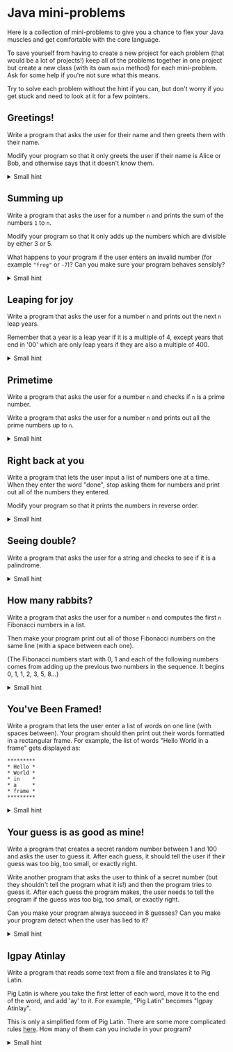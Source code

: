 # Java mini-problems

Here is a collection of mini-problems to give you a chance to flex your Java muscles and get comfortable with the core language.

To save yourself from having to create a new project for each problem (that would be a lot of projects!) keep all of the problems together in one project but create a new class (with its own `main` method) for each mini-problem. Ask for some help if you're not sure what this means.

Try to solve each problem without the hint if you can, but don't worry if you get stuck and need to look at it for a few pointers.

## Greetings!

Write a program that asks the user for their name and then greets them with their name.

Modify your program so that it only greets the user if their name is Alice or Bob, and otherwise says that it doesn't know them.

<details>
    <summary>Small hint</summary>

    Take a look at a cheatsheet if you can't remember how to do input or output.

    You'll need to use conditional statements for the second part.
</details>

## Summing up

Write a program that asks the user for a number `n` and prints the sum of the numbers `1` to `n`.

Modify your program so that it only adds up the numbers which are divisible by either 3 or 5.

What happens to your program if the user enters an invalid number (for example `"frog"` or `-7`)? Can you make sure your program behaves sensibly?

<details>
    <summary>Small hint</summary>

    You can use a for-loop for the first part.

    To check if a number is divisible by 3 (or 5) the modulo operator will come in handy.

    For the last part, you can combine some conditional statements with the `hasNextInt` method on `Scanner`.
</details>

## Leaping for joy

Write a program that asks the user for a number `n` and prints out the next `n` leap years. 

Remember that a year is a leap year if it is a multiple of 4, except years that end in '00' which are only leap years if they are also a multiple of 400.

<details>
    <summary>Small hint</summary>

    Be careful when checking if a year is a leap year - it's a little bit fiddly!

    You should keep track of how many leap years you've found so far so that your program knows when to stop.

</details>

## Primetime

Write a program that asks the user for a number `n` and checks if `n` is a prime number.

Write a program that asks the user for a number `n` and prints out all the prime numbers up to `n`.

<details>
    <summary>Small hint</summary>

    Remember that a number is prime if it isn't divisible by anything except itself and 1. Use a for loop to check if the number if divisible by any other numbers.

    For the second part, start by restructuring your code so that you have another function (not the main function) whose job it is to check if a particular number is prime. Use that function within a loop to check all the numbers up to `n`.
</details>

## Right back at you

Write a program that lets the user input a list of numbers one at a time. When they enter the word "done", stop asking them for numbers and print out all of the numbers they entered.

Modify your program so that it prints the numbers in reverse order.

<details>
    <summary>Small hint</summary>

    You'll need some sort of loop to get the input from the user.

    For the second part, either use a "backwards" for-loop (one that decrements instead of increments) or reverse the list and use a normal for-loop.
</details>

## Seeing double?

Write a program that asks the user for a string and checks to see if it is a palindrome.

<details>
    <summary>Small hint</summary>

    One approach is to reverse the string, and check if the result is equal to the original string.
</details>

## How many rabbits?

Write a program that asks the user for a number `n` and computes the first `n` Fibonacci numbers in a list.

Then make your program print out all of those Fibonacci numbers on the same line (with a space between each one).

(The Fibonacci numbers start with 0, 1 and each of the following numbers comes from adding up the previous two numbers in the sequence. It begins 0, 1, 1, 2, 3, 5, 8...)

<details>
    <summary>Small hint</summary>

    Calculating the numbers is just a case of careful implementation.

    To print them on one line look at the difference between `System.out.println` and `System.out.print`.
</details>

## You've Been Framed!

Write a program that lets the user enter a list of words on one line (with spaces between). Your program should then print out their words formatted in a rectangular frame. For example, the list of words "Hello World in a frame" gets displayed as:

```
*********
* Hello *
* World *
* in    *
* a     *
* frame *
*********
```

<details>
    <summary>Small hint</summary>

    You'll need to work out how wide the frame should be before you start writing it out!
</details>

## Your guess is as good as mine!

Write a program that creates a secret random number between 1 and 100 and asks the user to guess it. After each guess, it should tell the user if their guess was too big, too small, or exactly right.

Write another program that asks the user to think of a secret number (but they shouldn't tell the program what it is!) and then the program tries to guess it. After each guess the program makes, the user needs to tell the program if the guess was too big, too small, or exactly right.

Can you make your program always succeed in 8 guesses? Can you make your program detect when the user has lied to it?

<details>
    <summary>Small hint</summary>

    There's a lot going on here. The first part is definitely simpler so start there. You'll need to ask your user for input within a loop and break out of the loop when they guess correctly.

    For the second part, start by thinking about how you would play the game if you took the place of your program. What information do you keep track of as the game goes on? Make sure your program keeps track of the same information.
</details>

## Igpay Atinlay

Write a program that reads some text from a file and translates it to Pig Latin.

Pig Latin is where you take the first letter of each word, move it to the end of the word, and add 'ay' to it. For example, "Pig Latin" becomes "Igpay Atinlay".

This is only a simplified form of Pig Latin. There are some more complicated rules [here](https://en.wikipedia.org/wiki/Pig_Latin#Rules). How many of them can you include in your program?

<details>
    <summary>Small hint</summary>

    There are lots of parts to this so it might be worth having several different functions.

    Start by having a function which reads the entire text of a file.

    Then have a function which gets all the words from a piece of text.

    Finally have a function which translates a single word into Pig Latin. Remember to deal with capital letters appropriately.
</details>